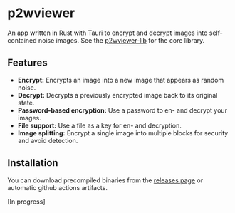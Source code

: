 # p2wviewer

An app written in Rust with Tauri to encrypt and decrypt images into self-contained noise images. See the [p2wviewer-lib](https://github.com/p2wviewer/p2wviewer-lib) for the core library.

## Features
  - **Encrypt:** Encrypts an image into a new image that appears as random noise.
  - **Decrypt:** Decrypts a previously encrypted image back to its original state.
  - **Password-based encryption:** Use a password to en- and decrypt your images.
  - **File support:** Use a file as a key for en- and decryption.
  - **Image splitting:** Encrypt a single image into multiple blocks for security and avoid detection.

## Installation

You can download precompiled binaries from the [releases page](https://github.com/p2wviewer/p2wviewer/releases) or automatic github actions artifacts.

[In progress]
